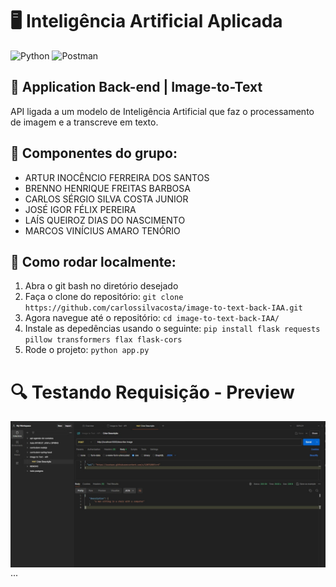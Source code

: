 # :desktop_computer: Inteligência Artificial Aplicada

![Python](https://img.shields.io/badge/python-4169E1?style=for-the-badge&logo=python&logoColor=FFFFFF)
![Postman](https://img.shields.io/badge/Postman-FF6C37.svg?style=for-the-badge&logo=Postman&logoColor=white)

## :robot: Application Back-end | Image-to-Text

API ligada a um modelo de Inteligência Artificial que faz o processamento de imagem e a transcreve em texto.

## :pushpin: Componentes do grupo:
- ARTUR INOCÊNCIO FERREIRA DOS SANTOS
- BRENNO HENRIQUE FREITAS BARBOSA
- CARLOS SÉRGIO SILVA COSTA JUNIOR
- JOSÉ IGOR FÉLIX PEREIRA
- LAÍS QUEIROZ DIAS DO NASCIMENTO
- MARCOS VINÍCIUS AMARO TENÓRIO

## :scroll: Como rodar localmente:

1. Abra o git bash no diretório desejado
2. Faça o clone do repositório: `git clone https://github.com/carlossilvacosta/image-to-text-back-IAA.git`
3. Agora navegue até o repositório: `cd image-to-text-back-IAA/`
4. Instale as depedências usando o seguinte: `pip install flask requests pillow transformers flax flask-cors`
5. Rode o projeto: `python app.py`

# :mag: Testando Requisição - Preview

<img align="right" src="https://github.com/carlossilvacosta/image-to-text-back-IAA/blob/main/assets/requisicao-postman.jpeg"/>

...
